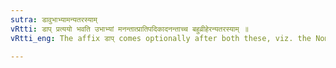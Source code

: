 ```yaml
---
sutra: डावुभाभ्यामन्यतरस्याम्
vRtti: डाप् प्रत्ययो भवति उभाभ्यां मनन्तात्प्रातिपदिकादनन्ताच्च बहुव्रीहेरन्यतरस्याम् ॥
vRtti_eng: The affix डाप् comes optionally after both these, viz. the Nominal-stem ending in मन्, and a _Bahuvrihi_ compound ending in अन् ॥

---
```

